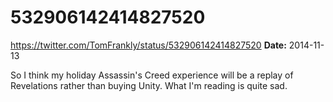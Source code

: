 # 532906142414827520
https://twitter.com/TomFrankly/status/532906142414827520
**Date:** 2014-11-13

So I think my holiday Assassin's Creed experience will be a replay of Revelations rather than buying Unity. What I'm reading is quite sad.
